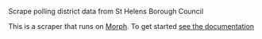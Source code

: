 Scrape polling district data from St Helens Borough Council

This is a scraper that runs on [Morph](https://morph.io). To get started [see the documentation](https://morph.io/documentation)
